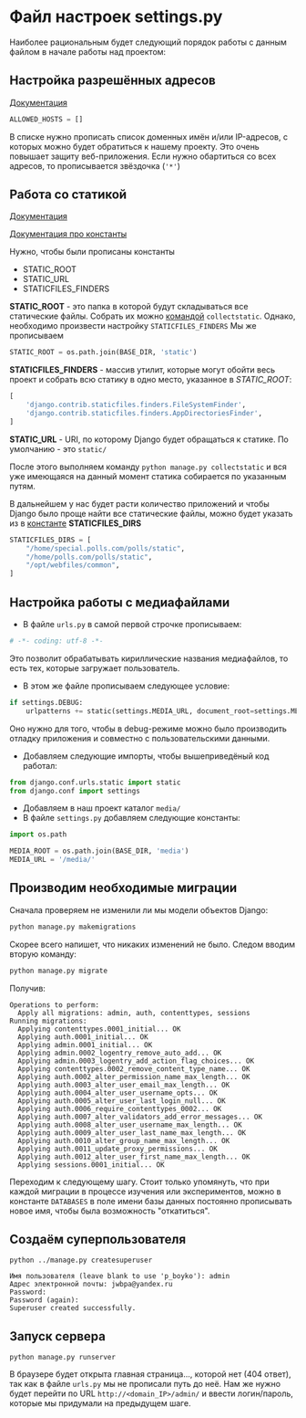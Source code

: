 # Файл настроек settings.py

Наиболее рациональным будет следующий порядок работы с данным файлом в начале работы над проектом:

## Настройка разрешённых адресов

[Документация](https://docs.djangoproject.com/en/4.1/ref/settings/#allowed-hosts)

```python
ALLOWED_HOSTS = []
```

В списке нужно прописать список доменных имён и/или IP-адресов, с которых можно будет обратиться к нашему проекту. Это очень повышает защиту веб-приложения. Если нужно обартиться со всех адресов, то прописывается звёздочка (`'*'`)

## Работа со статикой

[Документация](https://docs.djangoproject.com/en/4.1/howto/static-files/)

[Документация про константы](https://docs.djangoproject.com/en/4.1/ref/settings/)

Нужно, чтобы были прописаны константы
+ STATIC_ROOT
+ STATIC_URL
+ STATICFILES_FINDERS

**STATIC_ROOT** - это папка в которой будут складываться все статические файлы. Собрать их можно [командой](https://docs.djangoproject.com/en/4.1/ref/contrib/staticfiles/#django-admin-collectstatic) `collectstatic`. Однако, необходимо произвести настройку `STATICFILES_FINDERS` Мы же прописываем
```python
STATIC_ROOT = os.path.join(BASE_DIR, 'static')
```

**STATICFILES_FINDERS** - массив утилит, которые могут обойти весь проект и собрать всю статику в одно место, указанное в *STATIC_ROOT*:

```python
[
    'django.contrib.staticfiles.finders.FileSystemFinder',
    'django.contrib.staticfiles.finders.AppDirectoriesFinder',
]
```

**STATIC_URL** - URI, по которому Django будет обращаться к статике. По умолчанию - это `static/`

После этого выполняем команду `python manage.py collectstatic` и вся уже имеющаяся на данный момент статика собирается по указанным путям.

В дальнейшем у нас будет расти количество приложений и чтобы Django было проще найти все статические файлы, можно будет указать из в [константе](https://docs.djangoproject.com/en/4.1/ref/settings/#std-setting-STATICFILES_DIRS) **STATICFILES_DIRS**

```python
STATICFILES_DIRS = [
    "/home/special.polls.com/polls/static",
    "/home/polls.com/polls/static",
    "/opt/webfiles/common",
]
```

## Настройка работы с медиафайлами

+ В файле `urls.py` в самой первой строчке прописываем:

```python
# -*- coding: utf-8 -*-
```
Это позволит обрабатывать кириллические названия медиафайлов, то есть тех, которые загружает пользователь.

+ В этом же файле прописываем следующее условие:
```python
if settings.DEBUG:
    urlpatterns += static(settings.MEDIA_URL, document_root=settings.MEDIA_ROOT)
```

Оно нужно для того, чтобы в debug-режиме можно было производить отладку приложения и совместно с пользовательскими данными.

+ Добавляем следующие импорты, чтобы вышеприведёный код работал:
```python
from django.conf.urls.static import static
from django.conf import settings
```

+ Добавляем в наш проект каталог `media/`
+ В файле `settings.py` добавляем следующие константы:

```python
import os.path

MEDIA_ROOT = os.path.join(BASE_DIR, 'media')
MEDIA_URL = '/media/'
```

## Производим необходимые миграции

Сначала проверяем не изменили ли мы модели объектов Django:

```python
python manage.py makemigrations
```

Скорее всего напишет, что никаких изменений не было. Следом вводим вторую команду:

```python
python manage.py migrate
```

Получив:
```shell
Operations to perform:
  Apply all migrations: admin, auth, contenttypes, sessions
Running migrations:
  Applying contenttypes.0001_initial... OK
  Applying auth.0001_initial... OK
  Applying admin.0001_initial... OK
  Applying admin.0002_logentry_remove_auto_add... OK
  Applying admin.0003_logentry_add_action_flag_choices... OK
  Applying contenttypes.0002_remove_content_type_name... OK
  Applying auth.0002_alter_permission_name_max_length... OK
  Applying auth.0003_alter_user_email_max_length... OK
  Applying auth.0004_alter_user_username_opts... OK
  Applying auth.0005_alter_user_last_login_null... OK
  Applying auth.0006_require_contenttypes_0002... OK
  Applying auth.0007_alter_validators_add_error_messages... OK
  Applying auth.0008_alter_user_username_max_length... OK
  Applying auth.0009_alter_user_last_name_max_length... OK
  Applying auth.0010_alter_group_name_max_length... OK
  Applying auth.0011_update_proxy_permissions... OK
  Applying auth.0012_alter_user_first_name_max_length... OK
  Applying sessions.0001_initial... OK
```
Переходим к следующему шагу. Стоит только упомянуть, что при каждой миграции в процессе изучения или экспериментов, можно в константе `DATABASES` в поле имени базы данных постоянно прописывать новое имя, чтобы была возможность "откатиться".

## Создаём суперпользователя

```shell
python ../manage.py createsuperuser
```
```shell
Имя пользователя (leave blank to use 'p_boyko'): admin
Адрес электронной почты: jwbpa@yandex.ru
Password:
Password (again):
Superuser created successfully.
```

## Запуск сервера

```shell
python manage.py runserver
```

В браузере будет открыта главная страница..., которой нет (404 ответ), так как в файле `urls.py` мы не прописали путь до неё. Нам же нужно будет перейти по URL `http://<domain_IP>/admin/` и ввести логин/пароль, которые мы придумали на предыдущем шаге.
